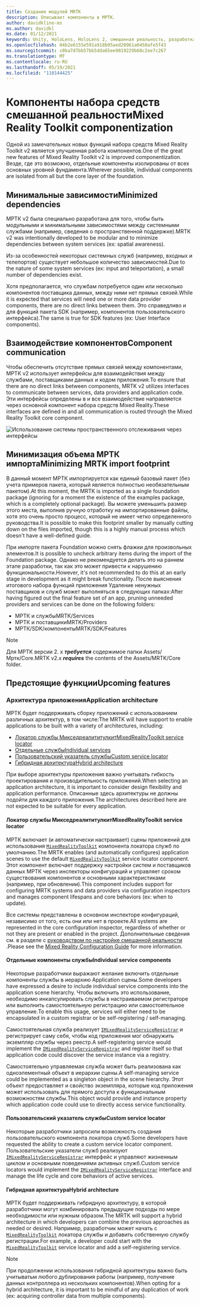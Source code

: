 ```yaml
---
title: Создание модулей MRTK
description: Описывает компоненты в МРТК.
author: davidkline-ms
ms.author: davidkl
ms.date: 01/12/2021
keywords: Unity, HoloLens, HoloLens 2, смешанная реальность, разработка, MRTK
ms.openlocfilehash: 04b2e6155e591a918b95aed20961a0450afe5f43
ms.sourcegitcommit: c0ba7d7bb57bb5dda65ee9019229b68c2ee7c267
ms.translationtype: MT
ms.contentlocale: ru-RU
ms.lasthandoff: 05/19/2021
ms.locfileid: "110144425"
---
```

# <a name="mixed-reality-toolkit-componentization"></a><span data-ttu-id="b2281-104">Компоненты набора средств смешанной реальности</span><span class="sxs-lookup"><span data-stu-id="b2281-104">Mixed Reality Toolkit componentization</span></span>

<span data-ttu-id="b2281-105">Одной из замечательных новых функций набора средств Mixed Reality Toolkit v2 является улучшенная работа компонентов.</span><span class="sxs-lookup"><span data-stu-id="b2281-105">One of the great new features of Mixed Reality Toolkit v2 is improved componentization.</span></span> <span data-ttu-id="b2281-106">Везде, где это возможно, отдельные компоненты изолированы от всех основных уровней фундамента.</span><span class="sxs-lookup"><span data-stu-id="b2281-106">Wherever possible, individual components are isolated from all but the core layer of the foundation.</span></span>

## <a name="minimized-dependencies"></a><span data-ttu-id="b2281-107">Минимальные зависимости</span><span class="sxs-lookup"><span data-stu-id="b2281-107">Minimized dependencies</span></span>

<span data-ttu-id="b2281-108">МРТК v2 была специально разработана для того, чтобы быть модульными и минимальными зависимостями между системными службами (например, сведения о пространственной поддержке).</span><span class="sxs-lookup"><span data-stu-id="b2281-108">MRTK v2 was intentionally developed to be modular and to minimize dependencies between system services (ex: spatial awareness).</span></span>

<span data-ttu-id="b2281-109">Из-за особенностей некоторых системных служб (например, входных и телепортов) существует небольшое количество зависимостей.</span><span class="sxs-lookup"><span data-stu-id="b2281-109">Due to the nature of some system services (ex: input and teleportation), a small number of dependencies exist.</span></span>

<span data-ttu-id="b2281-110">Хотя предполагается, что службам потребуется один или несколько компонентов поставщика данных, между ними нет прямых связей.</span><span class="sxs-lookup"><span data-stu-id="b2281-110">While it is expected that services will need one or more data provider components, there are no direct links between them.</span></span> <span data-ttu-id="b2281-111">Это справедливо и для функций пакета SDK (например, компонентов пользовательского интерфейса).</span><span class="sxs-lookup"><span data-stu-id="b2281-111">The same is true for SDK features (ex: User Interface components).</span></span>

## <a name="component-communication"></a><span data-ttu-id="b2281-112">Взаимодействие компонентов</span><span class="sxs-lookup"><span data-stu-id="b2281-112">Component communication</span></span>

<span data-ttu-id="b2281-113">Чтобы обеспечить отсутствие прямых связей между компонентами, МРТК v2 использует интерфейсы для взаимодействия между службами, поставщиками данных и кодом приложения.</span><span class="sxs-lookup"><span data-stu-id="b2281-113">To ensure that there are no direct links between components, MRTK v2 utilizes interfaces to communicate between services, data providers and application code.</span></span> <span data-ttu-id="b2281-114">Эти интерфейсы определены в и все взаимодействие направляется через основной компонент набора средств Mixed Reality.</span><span class="sxs-lookup"><span data-stu-id="b2281-114">These interfaces are defined in and all communication is routed through the Mixed Reality Toolkit core component.</span></span>

![Использование системы пространственного отслеживания через интерфейсы](../features/images/packaging/AccessingViaInterfaces.png)

## <a name="minimizing-mrtk-import-footprint"></a><span data-ttu-id="b2281-116">Минимизация объема МРТК импорта</span><span class="sxs-lookup"><span data-stu-id="b2281-116">Minimizing MRTK import footprint</span></span>

<span data-ttu-id="b2281-117">В данный момент МРТК импортируется как единый базовый пакет (без учета примеров пакета, который является полностью необязательным пакетом).</span><span class="sxs-lookup"><span data-stu-id="b2281-117">At this moment, the MRTK is imported as a single foundation package (ignoring for a moment the existence of the examples package, which is a completely optional package).</span></span> <span data-ttu-id="b2281-118">Вы можете уменьшить размер этого места, выполнив ручную отработку на импортированные файлы, хотя это очень просто процесс, который не имеет четко определенного руководства.</span><span class="sxs-lookup"><span data-stu-id="b2281-118">It is possible to make this footprint smaller by manually cutting down on the files imported, though this is a highly manual process which doesn't have a well-defined guide.</span></span>

<span data-ttu-id="b2281-119">При импорте пакета Foundation можно снять флажки для произвольных элементов.</span><span class="sxs-lookup"><span data-stu-id="b2281-119">It is possible to uncheck arbitrary items during the import of the Foundation package.</span></span> <span data-ttu-id="b2281-120">Однако не рекомендуется делать это на раннем этапе разработки, так как это может привести к нарушению функциональности.</span><span class="sxs-lookup"><span data-stu-id="b2281-120">However, it's not recommended to do this at an early stage in development as it might break functionality.</span></span> <span data-ttu-id="b2281-121">После выяснения итогового набора функций приложения Удаление ненужных поставщиков и служб может выполняться в следующих папках:</span><span class="sxs-lookup"><span data-stu-id="b2281-121">After having figured out the final feature set of an app, pruning unneeded providers and services can be done on the following folders:</span></span>

- <span data-ttu-id="b2281-122">МРТК и службы</span><span class="sxs-lookup"><span data-stu-id="b2281-122">MRTK/Services</span></span>
- <span data-ttu-id="b2281-123">МРТК и поставщики</span><span class="sxs-lookup"><span data-stu-id="b2281-123">MRTK/Providers</span></span>
- <span data-ttu-id="b2281-124">МРТК/SDK/компоненты</span><span class="sxs-lookup"><span data-stu-id="b2281-124">MRTK/SDK/Features</span></span>

> [!NOTE]
> <span data-ttu-id="b2281-125">Для МРТК версии 2. x **_требуется_** содержимое папки Assets/Мртк/Core.</span><span class="sxs-lookup"><span data-stu-id="b2281-125">MRTK v2.x **_requires_** the contents of the Assets/MRTK/Core folder.</span></span>

## <a name="upcoming-features"></a><span data-ttu-id="b2281-126">Предстоящие функции</span><span class="sxs-lookup"><span data-stu-id="b2281-126">Upcoming features</span></span>

### <a name="application-architecture"></a><span data-ttu-id="b2281-127">Архитектура приложения</span><span class="sxs-lookup"><span data-stu-id="b2281-127">Application architecture</span></span>

<span data-ttu-id="b2281-128">МРТК будет поддерживать сборку приложений с использованием различных архитектур, в том числе:</span><span class="sxs-lookup"><span data-stu-id="b2281-128">The MRTK will have support to enable applications to be built with a variety of architectures, including:</span></span>

- [<span data-ttu-id="b2281-129">Локатор службы Микседреалититулкит</span><span class="sxs-lookup"><span data-stu-id="b2281-129">MixedRealityToolkit service locator</span></span>](#mixedrealitytoolkit-service-locator)
- [<span data-ttu-id="b2281-130">Отдельные службы</span><span class="sxs-lookup"><span data-stu-id="b2281-130">Individual services</span></span>](#individual-service-components)
- [<span data-ttu-id="b2281-131">Пользовательский указатель службы</span><span class="sxs-lookup"><span data-stu-id="b2281-131">Custom service locator</span></span>](#custom-service-locator)
- [<span data-ttu-id="b2281-132">Гибридная архитектура</span><span class="sxs-lookup"><span data-stu-id="b2281-132">Hybrid architecture</span></span>](#hybrid-architecture)

<span data-ttu-id="b2281-133">При выборе архитектуры приложения важно учитывать гибкость проектирования и производительность приложений.</span><span class="sxs-lookup"><span data-stu-id="b2281-133">When selecting an application architecture, it is important to consider design flexibility and application performance.</span></span> <span data-ttu-id="b2281-134">Описанные здесь архитектуры не должны подойти для каждого приложения.</span><span class="sxs-lookup"><span data-stu-id="b2281-134">The architectures described here are not expected to be suitable for every application.</span></span>

#### <a name="mixedrealitytoolkit-service-locator"></a><span data-ttu-id="b2281-135">Локатор службы Микседреалититулкит</span><span class="sxs-lookup"><span data-stu-id="b2281-135">MixedRealityToolkit service locator</span></span>

<span data-ttu-id="b2281-136">МРТК включает (и автоматически настраивает) сцены приложений для использования [`MixedRealityToolkit`](xref:Microsoft.MixedReality.Toolkit.MixedRealityToolkit) компонента локатора служб по умолчанию.</span><span class="sxs-lookup"><span data-stu-id="b2281-136">The MRTK enables (and automatically configures) application scenes to use the default [`MixedRealityToolkit`](xref:Microsoft.MixedReality.Toolkit.MixedRealityToolkit) service locator component.</span></span> <span data-ttu-id="b2281-137">Этот компонент включает поддержку настройки систем и поставщиков данных МРТК через инспекторы конфигураций и управляет сроком существования компонентов и основными характеристиками (например, при обновлении).</span><span class="sxs-lookup"><span data-stu-id="b2281-137">This component includes support for configuring MRTK systems and data providers via configuration inspectors and manages component lifespans and core behaviors (ex: when to update).</span></span>

<span data-ttu-id="b2281-138">Все системы представлены в основном инспекторе конфигураций, независимо от того, есть они или нет в проекте.</span><span class="sxs-lookup"><span data-stu-id="b2281-138">All systems are represented in the core configuration inspector, regardless of whether or not they are present or enabled in the project.</span></span> <span data-ttu-id="b2281-139">Дополнительные сведения см. в разделе с [руководством по настройке смешанной реальности](../configuration/mixed-reality-configuration-guide.md) .</span><span class="sxs-lookup"><span data-stu-id="b2281-139">Please see the [Mixed Reality Configuration Guide](../configuration/mixed-reality-configuration-guide.md) for more information.</span></span>

#### <a name="individual-service-components"></a><span data-ttu-id="b2281-140">Отдельные компоненты службы</span><span class="sxs-lookup"><span data-stu-id="b2281-140">Individual service components</span></span>

<span data-ttu-id="b2281-141">Некоторые разработчики выражают желание включить отдельные компоненты службы в иерархию Application сцены.</span><span class="sxs-lookup"><span data-stu-id="b2281-141">Some developers have expressed a desire to include individual service components into the application scene hierarchy.</span></span> <span data-ttu-id="b2281-142">Чтобы включить это использование, необходимо инкапсулировать службы в настраиваемом регистраторе или выполнить самостоятельную регистрацию или самостоятельное управление.</span><span class="sxs-lookup"><span data-stu-id="b2281-142">To enable this usage, services will either need to be encapsulated in a custom registrar or be self-registering / self-managing.</span></span>

<span data-ttu-id="b2281-143">Самостоятельная служба реализует [`IMixedRealityServiceRegistrar`](xref:Microsoft.MixedReality.Toolkit.IMixedRealityServiceRegistrar) и регистрирует саму себя, чтобы код приложения мог обнаружить экземпляр службы через реестр.</span><span class="sxs-lookup"><span data-stu-id="b2281-143">A self-registering service would implement the [`IMixedRealityServiceRegistrar`](xref:Microsoft.MixedReality.Toolkit.IMixedRealityServiceRegistrar) and register itself so that application code could discover the service instance via a registry.</span></span>

<span data-ttu-id="b2281-144">Самостоятельно управляемая служба может быть реализована как одноэлементный объект в иерархии сцены.</span><span class="sxs-lookup"><span data-stu-id="b2281-144">A self-managing service could be implemented as a singleton object in the scene hierarchy.</span></span> <span data-ttu-id="b2281-145">Этот объект предоставляет и свойство экземпляра, которые код приложения может использовать для прямого доступа к функциональным возможностям службы.</span><span class="sxs-lookup"><span data-stu-id="b2281-145">This object would provide and instance property which application code could use to directly access service functionality.</span></span>

#### <a name="custom-service-locator"></a><span data-ttu-id="b2281-146">Пользовательский указатель службы</span><span class="sxs-lookup"><span data-stu-id="b2281-146">Custom service locator</span></span>

<span data-ttu-id="b2281-147">Некоторые разработчики запросили возможность создания пользовательского компонента локатора служб.</span><span class="sxs-lookup"><span data-stu-id="b2281-147">Some developers have requested the ability to create a custom service locator component.</span></span> <span data-ttu-id="b2281-148">Пользовательские указатели служб реализуют [`IMixedRealityServiceRegistrar`](xref:Microsoft.MixedReality.Toolkit.IMixedRealityServiceRegistrar) интерфейс и управляют жизненным циклом и основными поведениями активных служб.</span><span class="sxs-lookup"><span data-stu-id="b2281-148">Custom service locators would implement the [`IMixedRealityServiceRegistrar`](xref:Microsoft.MixedReality.Toolkit.IMixedRealityServiceRegistrar) interface and manage the life cycle and core behaviors of active services.</span></span>

#### <a name="hybrid-architecture"></a><span data-ttu-id="b2281-149">Гибридная архитектура</span><span class="sxs-lookup"><span data-stu-id="b2281-149">Hybrid architecture</span></span>

<span data-ttu-id="b2281-150">МРТК будет поддерживать гибридную архитектуру, в которой разработчики могут комбинировать предыдущие подходы по мере необходимости или нужным образом.</span><span class="sxs-lookup"><span data-stu-id="b2281-150">The MRTK will support a hybrid architecture in which developers can combine the previous approaches as needed or desired.</span></span> <span data-ttu-id="b2281-151">Например, разработчик может начать с [`MixedRealityToolkit`](xref:Microsoft.MixedReality.Toolkit.MixedRealityToolkit) локатора службы и добавить собственную службу регистрации.</span><span class="sxs-lookup"><span data-stu-id="b2281-151">For example, a developer could start with the [`MixedRealityToolkit`](xref:Microsoft.MixedReality.Toolkit.MixedRealityToolkit) service locator and add a self-registering service.</span></span>

> [!NOTE]
> <span data-ttu-id="b2281-152">При продолжении использования гибридной архитектуры важно быть учитыватьм любого дублирования работы (например, получение данных контроллера из нескольких компонентов).</span><span class="sxs-lookup"><span data-stu-id="b2281-152">When opting for a hybrid architecture, it is important to be mindful of any duplication of work (ex: acquiring controller data from multiple components).</span></span>
